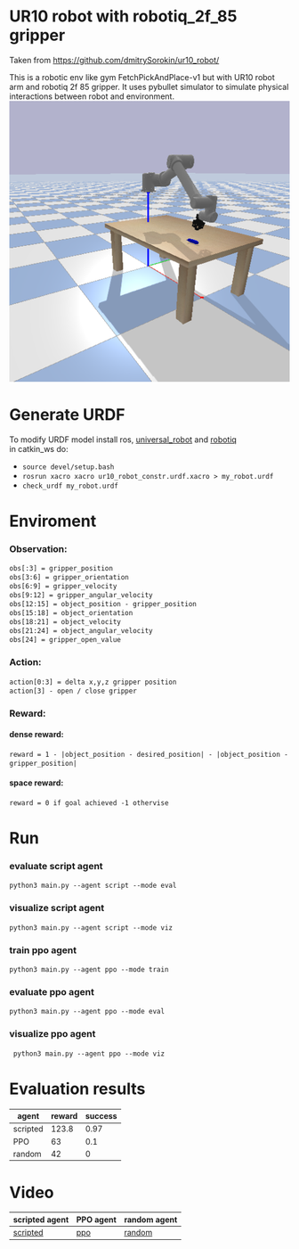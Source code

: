 # UR10 robot with robotiq_2f_85 gripper
Taken from https://github.com/dmitrySorokin/ur10_robot/

This is a robotic env like gym FetchPickAndPlace-v1 but with UR10 robot arm and robotiq 2f 85 gripper. It uses pybullet simulator to simulate physical interactions between robot and environment.   
![image](imgs/env_view.png)

# Generate URDF

To modify URDF model install ros, [universal_robot](https://github.com/ros-industrial/universal_robot) and [robotiq](https://github.com/ros-industrial/robotiq)  
in catkin_ws do:
* ```source devel/setup.bash```
* ```rosrun xacro xacro ur10_robot_constr.urdf.xacro > my_robot.urdf```
* ```check_urdf my_robot.urdf```

# Enviroment
### Observation:
```
obs[:3] = gripper_position
obs[3:6] = gripper_orientation
obs[6:9] = gripper_velocity
obs[9:12] = gripper_angular_velocity
obs[12:15] = object_position - gripper_position
obs[15:18] = object_orientation
obs[18:21] = object_velocity
obs[21:24] = object_angular_velocity
obs[24] = gripper_open_value
 ```

### Action:
```
action[0:3] = delta x,y,z gripper position
action[3] - open / close gripper
```

### Reward:

#### dense reward:
```
reward = 1 - |object_position - desired_position| - |object_position - gripper_position|
```
#### space reward:
```
reward = 0 if goal achieved -1 othervise
```

# Run

### evaluate script agent
```
python3 main.py --agent script --mode eval
```

### visualize script agent
``` 
python3 main.py --agent script --mode viz
```

### train ppo agent
``` 
python3 main.py --agent ppo --mode train
```

### evaluate ppo agent
```
python3 main.py --agent ppo --mode eval
```

### visualize ppo agent
```
 python3 main.py --agent ppo --mode viz
```


# Evaluation results
 agent | reward | success | 
| ------------- | ------------- | ------------- | 
| scripted | 123.8  | 0.97  | 
| PPO | 63  | 0.1  | 
| random | 42  | 0  | 


# Video
 scripted agent | PPO agent | random agent | 
| ------------- | ------------- | ------------- | 
| [scripted](video/scripted_agent.mp4) | [ppo](video/ppo_agent.mp4)  | [random](video/random_agent.mp4)  |
